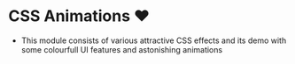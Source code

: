 # CSS Animations ❤️

- This module consists of various attractive CSS effects and its demo with some colourfull UI features and astonishing animations
